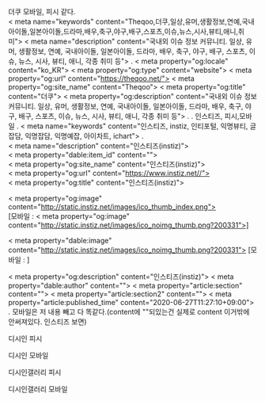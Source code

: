 더쿠 모바일, 피시 같다.      
< meta name="keywords" content="Theqoo,더쿠,일상,유머,생활정보,연예,국내아이돌,일본아이돌,드라마,배우,축구,야구,배구,스포츠,이슈,뉴스,시사,뷰티,애니,취미">
< meta name="description" content="국내외 이슈 정보 커뮤니티. 일상, 유머, 생활정보, 연예, 국내아이돌, 일본아이돌, 드라마, 배우, 축구, 야구, 배구, 스포츠, 이슈, 뉴스, 시사, 뷰티, 애니, 각종 취미 등">
.
< meta property="og:locale" content="ko_KR">
< meta property="og:type" content="website">
< meta property="og:url" content="https://theqoo.net/">
< meta property="og:site_name" content="Theqoo">
< meta property="og:title" content="더쿠">
< meta property="og:description" content="국내외 이슈 정보 커뮤니티. 일상, 유머, 생활정보, 연예, 국내아이돌, 일본아이돌, 드라마, 배우, 축구, 야구, 배구, 스포츠, 이슈, 뉴스, 시사, 뷰티, 애니, 각종 취미 등">
.
.
인스티즈, 피시,모바일
.
< meta name="keywords" content="인스티즈, instiz, 인티포털, 익명뷰티, 글잡담, 익명잡담, 익명예잡, 아이차트, ichart">
.        
< meta name="description" content="인스티즈(instiz)">   
< meta property="dable:item_id" content="">   
< meta property="og:site_name" content="인스티즈(instiz)">   
< meta property="og:url" content="https://www.instiz.net//">    
< meta property="og:title" content="인스티즈(instiz)">     

< meta property="og:image" content="http://static.instiz.net/images/ico_thumb_index.png">     
[모바일 : < meta property="og:image" content="http://static.instiz.net/images/ico_noimg_thumb.png?200331">]

< meta property="dable:image" content="http://static.instiz.net/images/ico_noimg_thumb.png?200331">
[모바일 : <meta property="dable:image" content="http://static.instiz.net/images/ico_noimg_thumb.png?200331">]

< meta property="og:description" content="인스티즈(instiz)">
< meta property="dable:author" content="">
< meta property="article:section" content="">
< meta property="article:section2" content="">
< meta property="article:published_time" content="2020-06-27T11:27:10+09:00">
.
모바일은 저 내용 빼고 다 똑같다.(content에 ""되있는건 실제로 content 이거밖에 안써져있다. 인스티즈 보면)


디시인 피시
<meta name="author" content="디시인사이드">
<meta name="title" content="## CONNECTING HEARTS! 디시인사이드입니다. ## ">
<meta name="description" content="국내 최대 커뮤니티 포털, 인터넷 트렌드의 중심 디시인사이드, dcinside">
<meta property="og:type" content="website">
<meta property="og:title" content="## CONNECTING HEARTS! 디시인사이드입니다. ## ">
<meta property="og:description" content="국내 최대 커뮤니티 포털, 인터넷 트렌드의 중심 디시인사이드, dcinside">
<meta property="og:image" content="https://nstatic.dcinside.com/dc/w/images/descrip_img.png">
<meta property="og:url" content="https://www.dcinside.com/">
<meta http-equiv="Pragma" content="no-cache">

디시인 모바일
<meta name="Subject" content="국내 최대 커뮤니티 포털 디시인사이드 갤러리">
<meta name="description" content="내 최대 커뮤니티 포털 디시인사이드. 힛갤러리, 유저이슈 등 인터넷 트렌드 총 집합, gallery, hit gallery, dcgame, dcnews, dc, dcinside. gall, 디시인사이드, 디시, 디씨, 디씨인사이드, 디시뉴스, 갤러리, 갤, 힛갤, 유저이슈, 김유식, 유식대장, 코갤, 코미디프로그램갤러리, 야갤, 국내야구 갤러리">
<meta name="author" content="디시인사이드">
<meta property="og:title" content="디시인사이드">
<meta property="og:description" content="국내 최대 커뮤니티 포털&nbsp;디시인사이드. 힛갤러리, 유저이슈 등 인터넷 트렌드 총 집합">
<meta property="og:image" content="https://nstatic.dcinside.com/dc/w/images/descrip_img.png">

디시인갤러리 피시
<meta name="author" content="디시인사이드">
<meta name="title" content="## CONNECTING HEARTS! 디시인사이드입니다. ## ">
<meta name="description" content="국내 최대 커뮤니티 포털 디시인사이드. 힛갤러리, 유저이슈 등 인터넷 트렌드 총 집합">
<meta property="og:type" content="website">
<meta property="og:title" content="## CONNECTING HEARTS! 디시인사이드입니다. ## ">
<meta property="og:description" content="국내 최대 커뮤니티 포털 디시인사이드. 힛갤러리, 유저이슈 등 인터넷 트렌드 총 집합">
<meta property="og:image" content="https://nstatic.dcinside.com/dc/w/images/descrip_img.png">
<meta property="og:url" content="https://gall.dcinside.com/">
<meta property="og:site_name" content="디시인사이드">
<meta property="og:updated_time" content="2020-07-01 07:22:45">
<meta property="og:locale" content="ko_KR">

디시인갤러리 모바일
<meta name="title" content="국내 최대 커뮤니티 포털 디시인사이드 갤러리">
<meta name="description" content="">
<meta name="author" content="디시인사이드">
<meta property="og:title" content="디시인사이드">
<meta property="og:description" content="국내 최대 커뮤니티 포털&nbsp;디시인사이드. 힛갤러리, 유저이슈 등 인터넷 트렌드 총 집합">
<meta property="og:image" content="https://nstatic.dcinside.com/dc/w/images/descrip_img.png">





